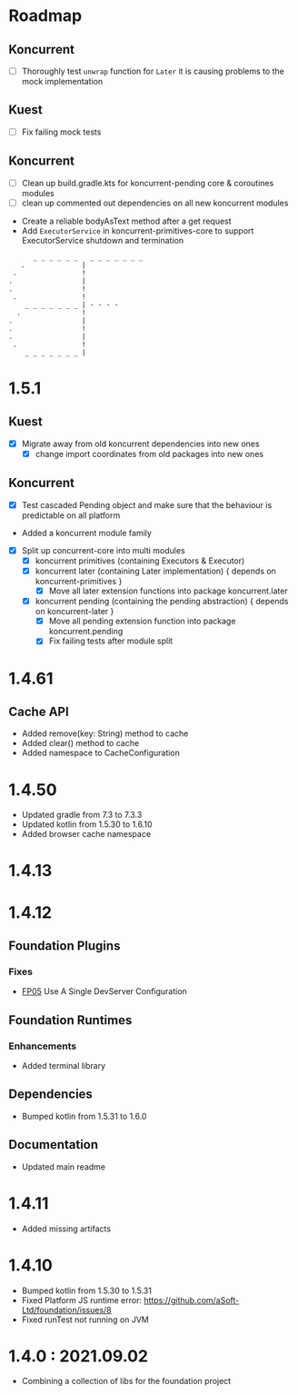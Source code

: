 # Roadmap

## Koncurrent

- [ ] Thoroughly test `unwrap` function for `Later` it is causing problems to the mock implementation

## Kuest

- [ ] Fix failing mock tests

## Koncurrent

- [ ] Clean up build.gradle.kts for koncurrent-pending core & coroutines modules
- [ ] clean up commented out dependencies on all new koncurrent modules
- Create a reliable bodyAsText method after a get request
- Add `ExecutorService` in koncurrent-primitives-core to support ExecutorService shutdown and termination

```
      _ _ _ _ _ _   _ _ _ _ _ _ _ 
   .              |
 .                !
.                 |
.                 !
 .                !
    _ _ _ _ _ _ _ | - - - -
  .               !
.                 |
.                 !
.                 |
 .                !
    _ _ _ _ _ _ _ | 
```

# 1.5.1

## Kuest

- [x] Migrate away from old koncurrent dependencies into new ones
    - [x] change import coordinates from old packages into new ones

## Koncurrent

- [x] Test cascaded Pending object and make sure that the behaviour is predictable on all platform
- Added a koncurrent module family
- [x] Split up concurrent-core into multi modules
    - [x] koncurrent primitives (containing Executors & Executor)
    - [x] koncurrent later      (containing Later implementation) { depends on koncurrent-primitives }
        - [x] Move all later extension functions into package koncurrent.later
    - [x] koncurrent pending    (containing the pending abstraction) { depends on koncurrent-later }
        - [x] Move all pending extension function into package koncurrent.pending
        - [x] Fix failing tests after module split

# 1.4.61

## Cache API

- Added remove(key: String) method to cache
- Added clear() method to cache
- Added namespace to CacheConfiguration

# 1.4.50

- Updated gradle from 7.3 to 7.3.3
- Updated kotlin from 1.5.30 to 1.6.10
- Added browser cache namespace

# 1.4.13

# 1.4.12

## Foundation Plugins

### Fixes

- [FP05](https://github.com/aSoft-Ltd/foundation/issues/5) Use A Single DevServer Configuration

## Foundation Runtimes

### Enhancements

- Added terminal library

## Dependencies

- Bumped kotlin from 1.5.31 to 1.6.0

## Documentation

- Updated main readme

# 1.4.11

- Added missing artifacts

# 1.4.10

- Bumped kotlin from 1.5.30 to 1.5.31
- Fixed Platform JS runtime error: https://github.com/aSoft-Ltd/foundation/issues/8
- Fixed runTest not running on JVM

# 1.4.0 : 2021.09.02

- Combining a collection of libs for the foundation project